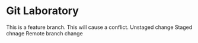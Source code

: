 # Git Laboratory
This is a feature branch.
This will cause a conflict.
Unstaged change
Staged chnage
Remote branch change
